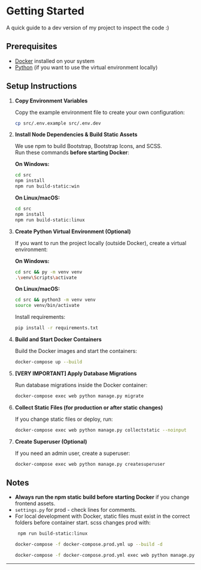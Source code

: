 # Getting Started

A quick guide to a dev version of my project to inspect the code :)

## Prerequisites

- [Docker](https://www.docker.com/get-started) installed on your system
- [Python](https://www.python.org/downloads/) (if you want to use the virtual environment locally)

## Setup Instructions

1. **Copy Environment Variables**

    Copy the example environment file to create your own configuration:
    ```sh
    cp src/.env.example src/.env.dev
    ```

2. **Install Node Dependencies & Build Static Assets**

    We use npm to build Bootstrap, Bootstrap Icons, and SCSS.  
    Run these commands **before starting Docker**:

    **On Windows:**
    ```sh
    cd src
    npm install
    npm run build-static:win
    ```

    **On Linux/macOS:**
    ```sh
    cd src
    npm install
    npm run build-static:linux
    ```

3. **Create Python Virtual Environment (Optional)**

    If you want to run the project locally (outside Docker), create a virtual environment:

    **On Windows:**
    ```sh
    cd src && py -m venv venv
    .\venv\Scripts\activate
    ```

    **On Linux/macOS:**
    ```sh
    cd src && python3 -m venv venv
    source venv/bin/activate
    ```

    Install requirements:
    ```sh
    pip install -r requirements.txt
    ```

4. **Build and Start Docker Containers**

    Build the Docker images and start the containers:
    ```sh
    docker-compose up --build
    ```

5. **[VERY IMPORTANT] Apply Database Migrations**

    Run database migrations inside the Docker container:
    ```sh
    docker-compose exec web python manage.py migrate
    ```

6. **Collect Static Files (for production or after static changes)**

    If you change static files or deploy, run:
    ```sh
    docker-compose exec web python manage.py collectstatic --noinput
    ```

7. **Create Superuser (Optional)**

    If you need an admin user, create a superuser:
    ```sh
    docker-compose exec web python manage.py createsuperuser
    ```

## Notes

- **Always run the npm static build before starting Docker** if you change frontend assets.
- `settings.py` for prod - check lines for comments.
- For local development with Docker, static files must exist in the correct folders before container start.
scss changes prod with:
   ```sh
    npm run build-static:linux 
    ```
     ```sh
    docker-compose -f docker-compose.prod.yml up --build -d 
    ```
    ```sh
    docker-compose -f docker-compose.prod.yml exec web python manage.py collectstatic --noinput 
    ```

---

